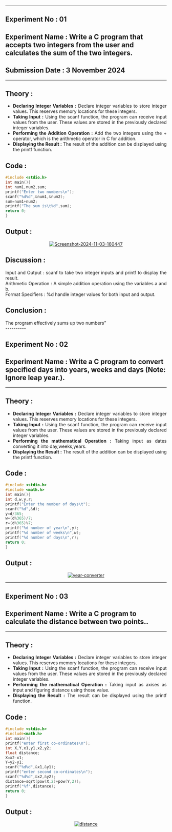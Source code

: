 ----------
## **Experiment No : 01**

## **Experiment Name : Write a C program that accepts two integers from the user and calculates the sum of the two integers.**

## **Submission Date : 3 November 2024**

----------

## **Theory :**
<div align="justify">

- **Declaring Integer Variables :** Declare integer variables to store integer values. This reserves memory locations for these integers.<br>
- **Taking Input :** Using the scanf function, the program can receive input values from the user. These values are stored in the previously declared integer variables.<br>
- **Performing the Addition Operation :** Add the two integers using the + operator, which is the arithmetic operator in C for addition.<br>
- **Displaying the Result :** The result of the addition can be displayed using the printf function.  <br>

</div>

## **Code :**
```C
#include <stdio.h>
int main(){
int num1,num2,sum;
printf("Enter two numbers\n");
scanf("%d%d",&num1,&num2);
sum=num1+num2;
printf("The sum is\t%d",sum);
return 0;
}
```

## **Output :**
<p align="center">
<a href="https://imgbb.com/"><img src="https://i.ibb.co.com/Rv1ZJqL/Screenshot-2024-11-03-160447.png" alt="Screenshot-2024-11-03-160447" border="0"></a>
</p>


## **Discussion :**
<div align="justify">
Input and Output : scanf to take two integer inputs and printf to display the result.<br>
Arithmetic Operation : A simple addition operation using the variables a and b.<br>
Format Specifiers : %d handle integer values for both input and output.<br>
</div>

## **Conclusion :**
<div align="justify">
The program effectively sums up two numbers”<br>
</div>
----------



## **Experiment No : 02**

## **Experiment Name : Write a C program to convert specified days into years, weeks and days (Note: Ignore leap year.).**


----------

## **Theory :**
<div align="justify">

- **Declaring Integer Variables :** Declare integer variables to store integer values. This reserves memory locations for these integers.<br>
- **Taking Input :** Using the scanf function, the program can receive input values from the user. These values are stored in the previously declared integer variables.<br>
- **Performing the mathematical Operation :** Taking input as dates converting it into day,weeks,years.<br>
- **Displaying the Result :** The result of the addition can be displayed using the printf function.  <br>

</div>

## **Code :**
```C
#include <stdio.h>
#include <math.h>
int main(){
int d,w,y,r;
printf("Enter the number of days\t");
scanf("%d",&d);
y=d/365;
w=(d%365)/7;
r=(d%365)%7;
printf("%d number of year\n",y);
printf("%d number of weeks\n",w);
printf("%d number of days\n",r);
return 0;
}
```

## **Output :**
<p align="center">
<a href="https://imgbb.com/"><img src="https://i.ibb.co.com/g96JcsD/year-converter.png" alt="year-converter" border="0"></a>
</p>

--------------


## **Experiment No : 03**

## **Experiment Name : Write a C program to calculate the distance between two points..**


----------

## **Theory :**
<div align="justify">

- **Declaring Integer Variables :** Declare integer variables to store integer values. This reserves memory locations for these integers.<br>
- **Taking Input :** Using the scanf function, the program can receive input values from the user. These values are stored in the previously declared integer variables.<br>
- **Performing the mathematical Operation :** Taking input as axises as input and figuring distance using those value.<br>
- **Displaying the Result :** The result can be displayed using the printf function.  <br>

</div>

## **Code :**
```C
#include <stdio.h>
#include<math.h>
int main(){
printf("enter first co-ordinates\n");
int X,Y,x1,y1,x2,y2;
float distance;
X=x2-x1;
Y=y2-y1;
scanf("%d%d",&x1,&y1);
printf("enter second co-ordinates\n");
scanf("%d%d",&x2,&y2);
distance=sqrt(pow(X,2)+pow(Y,2));
printf("%f",distance);
return 0;
}

```

## **Output :**
<p align="center">
<a href="https://imgbb.com/"><img src="https://i.ibb.co.com/tbGv1Mt/distance.png" alt="distance" border="0"></a>
</p>
